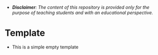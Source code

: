 - _**Disclaimer**: The content of this repository is provided only for the purpose of teaching students and with an educational perspective._

# Template
- This is a simple empty template
